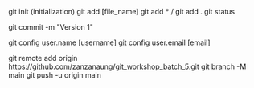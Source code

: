 git init (initialization)
git add [file_name]
git add * / git add .
git status

git commit -m "Version 1"

git config user.name [username]
git config user.email [email]



git remote add origin https://github.com/zanzanaung/git_workshop_batch_5.git
git branch -M main
git push -u origin main